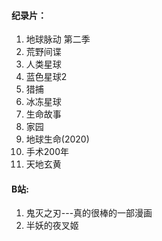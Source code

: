 #### 纪录片：

1. 地球脉动 第二季
2. 荒野间谍
3. 人类星球
4. 蓝色星球2
5. 猎捕
6. 冰冻星球
7. 生命故事
8. 家园
9. 地球生命(2020)
10. 手术200年
11. 天地玄黄



#### B站:

1. 鬼灭之刃---真的很棒的一部漫画
2. 半妖的夜叉姬 